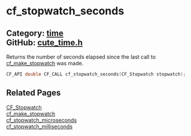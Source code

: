[](../header.md ':include')

# cf_stopwatch_seconds

Category: [time](/api_reference?id=time)  
GitHub: [cute_time.h](https://github.com/RandyGaul/cute_framework/blob/master/include/cute_time.h)  
---

Returns the number of seconds elapsed since the last call to [cf_make_stopwatch](/time/cf_make_stopwatch.md) was made.

```cpp
CF_API double CF_CALL cf_stopwatch_seconds(CF_Stopwatch stopwatch);
```

## Related Pages

[CF_Stopwatch](/time/cf_stopwatch.md)  
[cf_make_stopwatch](/time/cf_make_stopwatch.md)  
[cf_stopwatch_microseconds](/time/cf_stopwatch_microseconds.md)  
[cf_stopwatch_milliseconds](/time/cf_stopwatch_milliseconds.md)  
